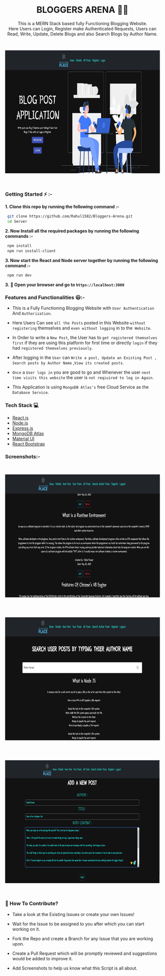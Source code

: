 <br />
<p align="center">
  
  <h1 align="center">BLOGGERS ARENA 👨‍💻</h3>

  <p align="center">
    This is a MERN Stack based fully Functioning Blogging Website.
   <br>
   Here Users can Login, Register make Authenticated Requests, Users can Read, Write, Update, Delete Blogs and also Search Blogs by Author Name.
    <br />
    
  </p>
</p>

<br>
  <p align="center">
<img src ="./readmeimages/img1.JPG"  width=800 height=400>  
</p>
<br>


### Getting Started ⚡ :-


 **1. Clone this repo by running the following command :-**
 ```bash
  git clone https://github.com/Rahul1582/Bloggers-Arena.git
  cd Server
 ```
 
 **2. Now Install all the required packages by running the following commands :-**
 ```bash
  npm install 
  npm run install-client
 ```
 **3. Now start the React and Node server together by running the following command :-**
 ```bash
  npm run dev
 ```   
   
 **3.** **🎉  Open your browser and go to  `https://localhost:3000`**

<!-- - Clone this Repository using  `git clone <repo>`

- Do cd to the directories and type `npm install`.

- The do `cd Server`.

- Then run `npm run dev`. By Runing this Both the Frontend and Backend Server will be running Concurrently.

- Open [http://localhost:3000](http://localhost:3000) to view it in the browser.

The page will reload if you make edits.\
You will also see any lint errors in the console. -->


### Features and Functionalities 😃:-

- This is a Fully Functioning Blogging Website with `User Authentication` And `Authorization`.

- Here Users Can see `all the Posts` posted in this Website `without registering` themselves and `even without logging` in to the` Website`.

- In Order to write a `New Post`, the User has to `get registered themselves first` if they are using this platform for first time or directly `login` if they had `registered themselves previously`.

- After logging in the `User` can `Write a post, Update an Existing Post , Search posts by Author Name` ,`View its created posts`.

<!-- - While creating a `new post` `anonymous post` creations are `handled` by using the `bad-words package` of npm. Still it does not cover all the bad words but can `bypass` some of them. Its a `request` for all the `users` using this platform to `take care of the words` they use while `creating a post`. -->

- `Once` a `User logs in` you are good to go and Whenever the user `next time visits this website` the user is `not reqiuired to log in Again`.

- This Application is using `MongoDB Atlas's` free Cloud Service as the `Database Service`.


### Tech Stack 💻

 - [React.js](https://reactjs.org/)
 - [Node.js](https://nodejs.org/en/)
 - [Express.js](https://expressjs.com/)
 - [MongoDB Atlas](https://www.mongodb.com/cloud/atlas)
 - [Material UI](https://material-ui.com/)
 - [React Bootstrap](https://react-bootstrap.github.io/)


### Screenshots:- 

<br>
  <p align="center">
<img src ="./readmeimages/img2.JPG"  width=800 height=400>  
</p>
<br>


<br>
  <p align="center">
<img src ="./readmeimages/img3.JPG"  width=800 height=400>  
</p>
<br>


<br>
  <p align="center">
<img src ="./readmeimages/img4.JPG"  width=800 height=400>  
</p>
<br>



### 🤝 How To Contribute?

- Take a look at the Existing Issues or create your own Issues!

- Wait for the Issue to be assigned to you after which you can start working on it.

- Fork the Repo and create a Branch for any Issue that you are working upon.

- Create a Pull Request which will be promptly reviewed and suggestions would be added to improve it.

- Add Screenshots to help us know what this Script is all about.



